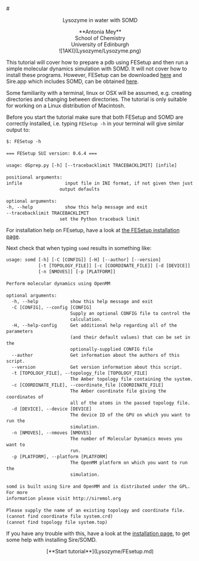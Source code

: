 #<center> Lysozyme in water with SOMD</center>
<center> **Antonia Mey** </center>
<center> School of Chemistry </center>
<center> University of Edinburgh </center>

<center>![1AKI](Lysozyme/Lysozyme.png)</center>

This tutorial will cover how to prepare a pdb using FESetup and then run a simple molecular dynamics simulation with SOMD. It will not cover how to install these programs. However, FESetup can be downloaded [here](http://www.hecbiosim.ac.uk/fesetup) and Sire.app which includes SOMD, can be obtained [here](http://www.siremol.org/pages/download.html).

Some familiarity with a terminal, linux or OSX will be assumed, e.g. creating directories and changing between directories. The tutorial is only suitable for working on a Linux distribution of Macintosh. 

Before you start the tutorial make sure that both FESetup and SOMD are correctly installed, i.e. typing  ```FESetup -h``` in your terminal will give similar output to:

    $: FESetup -h

    === FESetup SUI version: 0.6.4 ===

    usage: dGprep.py [-h] [--tracebacklimit TRACEBACKLIMIT] [infile]

    positional arguments:
    infile                input file in INI format, if not given then just
                        output defaults

    optional arguments:
    -h, --help            show this help message and exit
    --tracebacklimit TRACEBACKLIMIT
                        set the Python traceback limit
                        
For installation help on FEsetup, have a look at [the FESetup installation page](https://ccpforge.cse.rl.ac.uk/gf/project/ccpbiosim/wiki/?pagename=Installation).

Next check that when typing ```somd``` results in something like:

```
usage: somd [-h] [-C [CONFIG]] [-H] [--author] [--version]
            [-t [TOPOLOGY_FILE]] [-c [COORDINATE_FILE]] [-d [DEVICE]]
            [-n [NMOVES]] [-p [PLATFORM]]

Perform molecular dynamics using OpenMM

optional arguments:
  -h, --help            show this help message and exit
  -C [CONFIG], --config [CONFIG]
                        Supply an optional CONFIG file to control the
                        calculation.
  -H, --help-config     Get additional help regarding all of the parameters
                        (and their default values) that can be set in the
                        optionally-supplied CONFIG file
  --author              Get information about the authors of this script.
  --version             Get version information about this script.
  -t [TOPOLOGY_FILE], --topology_file [TOPOLOGY_FILE]
                        The Amber topology file containing the system.
  -c [COORDINATE_FILE], --coordinate_file [COORDINATE_FILE]
                        The Amber coordinate file giving the coordinates of
                        all of the atoms in the passed topology file.
  -d [DEVICE], --device [DEVICE]
                        The device ID of the GPU on which you want to run the
                        simulation.
  -n [NMOVES], --nmoves [NMOVES]
                        The number of Molecular Dynamics moves you want to
                        run.
  -p [PLATFORM], --platform [PLATFORM]
                        The OpenMM platform on which you want to run the
                        simulation.

somd is built using Sire and OpenMM and is distributed under the GPL. For more
information please visit http://siremol.org

Please supply the name of an existing topology and coordinate file.
(cannot find coordinate file system.crd)
(cannot find topology file system.top)

```
If you have any trouble with this, have a look at the [installation page](Installation.md), to get some help with installing Sire/SOMD. 


<center>[**Start tutorial**](Lysozyme/FEsetup.md)</center>